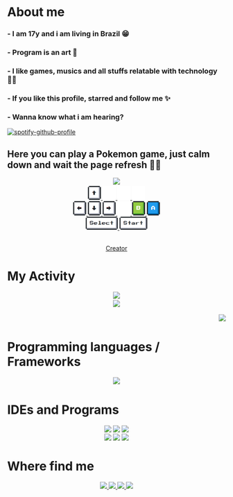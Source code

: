 # About me
### - I am 17y and i am living in Brazil 😁
### - Program is an art 🎨
### - I like games, musics and all stuffs relatable with technology 👨‍💻
### - If you like this profile, starred and follow me ✨
### - Wanna know what i am hearing?
[![spotify-github-profile](https://spotify-github-profile.vercel.app/api/view?uid=61pr4gb1ittg11qkxsdxc72lc&cover_image=true&theme=natemoo-re&show_offline=false&bar_color=53b14f&bar_color_cover=false)](https://github.com/kittinan/spotify-github-profile)
## Here you can play a Pokemon game, just calm down and wait the page refresh 🍷🗿 


<div align="center">
<img src="https://toy.aoaoao.me/image" width="300"/>

<br>

<a href="https://toy.aoaoao.me/control?button=2&callback=https://github.com/JVtristaoAC">  
<img src="https://raw.githubusercontent.com/JVtristaoAC/JVtristaoAC/master/img/up.png" width="30"/>
   <img src="https://raw.githubusercontent.com/JVtristaoAC/JVtristaoAC/master/img/blank.png" width="30"/>
   <img src="https://raw.githubusercontent.com/JVtristaoAC/JVtristaoAC/master/img/blank.png" width="30"/>
   <img src="https://raw.githubusercontent.com/JVtristaoAC/JVtristaoAC/master/img/blank.png" width="30"/>
  
</a>
<br>

<a href="https://toy.aoaoao.me/control?button=1&callback=https://github.com/JVtristaoAC">
<img src="https://raw.githubusercontent.com/JVtristaoAC/JVtristaoAC/master/img/left.png" width="30"/>
</a>

<a href="https://toy.aoaoao.me/control?button=3&callback=https://github.com/JVtristaoAC">
   <img src="https://raw.githubusercontent.com/JVtristaoAC/JVtristaoAC/master/img/down.png" width="30"/>
</a>

<a href="https://toy.aoaoao.me/control?button=0&callback=https://github.com/JVtristaoAC">
<img src="https://raw.githubusercontent.com/JVtristaoAC/JVtristaoAC/master/img/right.png" width="30"/>
</a>


<a href="https://toy.aoaoao.me/control?button=5&callback=https://github.com/JVtristaoAC">
   <img src="https://raw.githubusercontent.com/JVtristaoAC/JVtristaoAC/master/img/blank.png" width="30"/>
   <img src="https://raw.githubusercontent.com/JVtristaoAC/JVtristaoAC/master/img/B.png" width="30"/>
</a> 

<a href="https://toy.aoaoao.me/control?button=4&callback=https://github.com/JVtristaoAC">
   <img src="https://raw.githubusercontent.com/JVtristaoAC/JVtristaoAC/master/img/A.png" width="30"/>
</a>






<br>

<a href="https://toy.aoaoao.me/control?button=6&callback=https://github.com/JVtristaoAC">
   <img src="https://raw.githubusercontent.com/JVtristaoAC/JVtristaoAC/master/img/select.png" height="30"/>
</a> 

<a href="https://toy.aoaoao.me/control?button=7&callback=https://github.com/JVtristaoAC">
   <img src="https://raw.githubusercontent.com/JVtristaoAC/JVtristaoAC/master/img/start.png" height="30" />
</a>

 <br>
 <br>
   
 [Creator](https://github.com/HFO4) 
 
 </div>
 
# My Activity
<div align='center'>

  <a href="https://github.com/JVtristaoAC">
  <img height="200em" src=https://github-readme-streak-stats.herokuapp.com?user=jvtristaoac&theme=merko&border_radius=10&"/> <br>
  <img height="200em" src="https://github-readme-stats.vercel.app/api/top-langs/?username=JVtristaoAC&layout=compact&langs_count=10&theme=merko&border_radius=10&card_width=500" />
  
 

</div>
 <p align='end'>
  <a href="https://visitorbadge.io/status?path=https%3A%2F%2Fgithub.com%2FJVtristaoAC">
   <img src="https://api.visitorbadge.io/api/visitors?path=https%3A%2F%2Fgithub.com%2FJVtristaoAC&label=Visitors&labelColor=%23697689&countColor=%2361dafb"/>
  </a>
</p>

# Programming languages / Frameworks

<p align="center">
    <img src="https://skillicons.dev/icons?i=cs,css,html,js,php,py,java,dotnet&perline=4" />
</p>

# IDEs and Programs

<p align='center'>
  <a href="https://dev.mysql.com/downloads/">
    <img src="https://skillicons.dev/icons?i=mysql"/></a>
    <a href="https://filecr.com/windows/adobe-photoshop-2022-0035/">
    <img src="https://skillicons.dev/icons?i=ps"/></a>
    <a href="https://www.selenium.dev">
    <img src="https://skillicons.dev/icons?i=selenium"/></a>
     <br>
    <a href="https://visualstudio.microsoft.com/pt-br/downloads/">
    <img src="https://skillicons.dev/icons?i=visualstudio"/></a>
    <a href="https://visualstudio.microsoft.com/pt-br/downloads/">
    <img src="https://skillicons.dev/icons?i=vscode"/></a>
    <a href="https://gamemaker.io/en/gamemaker">
    <img src="https://user-images.githubusercontent.com/72676389/196057854-b170986d-4272-4a74-a993-055758cc6db5.png" height="48" /></a>


</p>

# Where find me

<p align="center">
  <a href="https://www.github.com/jvtristaoac">
    <img <img src="https://skillicons.dev/icons?i=github&perline=1" />
  </a>
  <a href="https://www.instagram.com/jvtristaoac/">
    <img <img src="https://skillicons.dev/icons?i=instagram&perline=1" />
  </a>
  <a href="https://www.linkedin.com/in/jvtristaoac">
    <img src="https://skillicons.dev/icons?i=linkedin&perline=1" />

 
  <a href="https://www.youtube.com/channel/UCOlnU4zYS2b-vlrBcink4Lg">
    <img id="youtube" src="https://user-images.githubusercontent.com/72676389/195736774-1585a30f-a47b-43b7-820c-eb851582bd0a.png" height="48">
  </a>
 
</p>


